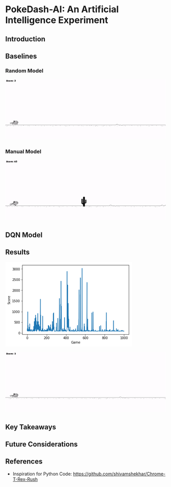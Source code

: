 # PokeDash-AI: An Artificial Intelligence Experiment

## Introduction

## Baselines
### Random Model

![Random Model](visuals/random_model.gif)

### Manual Model

![Manual Model](visuals/manual_model.gif)

## DQN Model

## Results
![Historical Performance](visuals/history.png)

![DQN Model](visuals/best_model.gif)

## Key Takeaways

## Future Considerations

## References
* Inspiration for Python Code: https://github.com/shivamshekhar/Chrome-T-Rex-Rush
